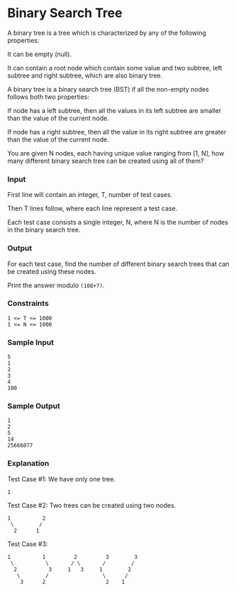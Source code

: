 # Binary Search Tree

A binary tree is a tree which is characterized by any of the following properties:

It can be empty (null).

It can contain a root node which contain some value and two subtree, left subtree and right subtree, which are also binary tree.

A binary tree is a binary search tree (BST) if all the non-empty nodes follows both two properties:

If node has a left subtree, then all the values in its left subtree are smaller than the value of the current node.

If node has a right subtree, then all the value in its right subtree are greater than the value of the current node.

You are given N nodes, each having unique value ranging from [1, N], how many different binary search tree can be created using all of them?

### Input 
First line will contain an integer, T, number of test cases. 

Then T lines follow, where each line represent a test case.

Each test case consists a single integer, N, where N is the number of nodes in the binary search tree.

### Output 
For each test case, find the number of different binary search trees that can be created using these nodes.

Print the answer modulo `(108+7)`.

### Constraints
```
1 <= T <= 1000 
1 <= N <= 1000
```

### Sample Input
```
5
1
2
3
4
100
```

### Sample Output
```
1
2
5
14
25666077
```
### Explanation
 
Test Case #1: We have only one tree.

```
1
```

Test Case #2: Two trees can be created using two nodes.

```
1          2
 \        /
  2      1
```

Test Case #3:
```
1          1         2         3        3
 \          \       / \       /        /
  2          3     1   3     1        2
   \        /                 \      /
    3      2                   2    1
```